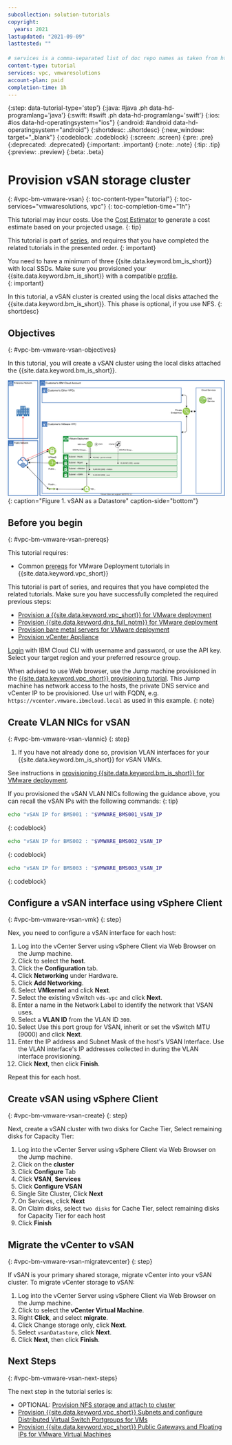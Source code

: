 ```yaml
---
subcollection: solution-tutorials
copyright:
  years: 2021
lastupdated: "2021-09-09"
lasttested: ""

# services is a comma-separated list of doc repo names as taken from https://github.ibm.com/cloud-docs/
content-type: tutorial
services: vpc, vmwaresolutions
account-plan: paid
completion-time: 1h
---
```


{:step: data-tutorial-type='step'}
{:java: #java .ph data-hd-programlang='java'}
{:swift: #swift .ph data-hd-programlang='swift'}
{:ios: #ios data-hd-operatingsystem="ios"}
{:android: #android data-hd-operatingsystem="android"}
{:shortdesc: .shortdesc}
{:new_window: target="_blank"}
{:codeblock: .codeblock}
{:screen: .screen}
{:pre: .pre}
{:deprecated: .deprecated}
{:important: .important}
{:note: .note}
{:tip: .tip}
{:preview: .preview}
{:beta: .beta}

# Provision vSAN storage cluster
{: #vpc-bm-vmware-vsan}
{: toc-content-type="tutorial"}
{: toc-services="vmwaresolutions, vpc"}
{: toc-completion-time="1h"}

<!--##istutorial#-->
This tutorial may incur costs. Use the [Cost Estimator](https://{DomainName}/estimator/review) to generate a cost estimate based on your projected usage.
{: tip}
<!--#/istutorial#-->


This tutorial is part of [series](https://{DomainName}/docs/solution-tutorials?topic=solution-tutorials-vpc-bm-vmware#vpc-bm-vmware-objectives), and requires that you have completed the related tutorials in the presented order.
{: important}

You need to have a minimum of three {{site.data.keyword.bm_is_short}} with local SSDs. Make sure you provisioned your {{site.data.keyword.bm_is_short}} with a compatible [profile](https://{DomainName}/docs/vpc?topic=vpc-bare-metal-servers-profile#bare-metal-servers-profile-list).  
{: important}

In this tutorial, a vSAN cluster is created using the local disks attached the 	{{site.data.keyword.bm_is_short}}. This phase is optional, if you use NFS.
{: shortdesc}

## Objectives
{: #vpc-bm-vmware-vsan-objectives}

In this tutorial, you will create a vSAN cluster using the local disks attached the {{site.data.keyword.bm_is_short}}.

![vSAN as a Datastore](images/solution63-ryo-vmware-on-vpc/Self-Managed-Simple-20210813v1-VPC-vsan.svg "vSAN as a Datastore"){: caption="Figure 1. vSAN as a Datastore" caption-side="bottom"}


## Before you begin
{: #vpc-bm-vmware-vsan-prereqs}

This tutorial requires:

* Common [prereqs](https://{DomainName}/docs/solution-tutorials?topic=solution-tutorials-vpc-bm-vmware#vpc-bm-vmware-prereqs) for VMware Deployment tutorials in {{site.data.keyword.vpc_short}}

This tutorial is part of series, and requires that you have completed the related tutorials. Make sure you have successfully completed the required previous steps:

* [Provision a {{site.data.keyword.vpc_short}} for VMware deployment](https://{DomainName}/docs/solution-tutorials?topic=solution-tutorials-vpc-bm-vmware-vpc#vpc-bm-vmware-vpc)
* [Provision {{site.data.keyword.dns_full_notm}} for VMware deployment](https://{DomainName}/docs/solution-tutorials?topic=solution-tutorials-vpc-bm-vmware-dns#vpc-bm-vmware-dns)
* [Provision bare metal servers for VMware deployment](https://{DomainName}/docs/solution-tutorials?topic=solution-tutorials-vpc-bm-vmware-bms#vpc-bm-vmware-bms)
* [Provision vCenter Appliance](https://{DomainName}/docs/solution-tutorials?topic=solution-tutorials-vpc-bm-vmware-vcenter#vpc-bm-vmware-vcenter)

[Login](https://{DomainName}/docs/cli?topic=cli-getting-started) with IBM Cloud CLI with username and password, or use the API key. Select your target region and your preferred resource group.

When advised to use Web browser, use the Jump machine provisioned in the [{{site.data.keyword.vpc_short}} provisioning tutorial](https://{DomainName}/docs/solution-tutorials?topic=solution-tutorials-vpc-bm-vmware-vpc#vpc-bm-vmware-vpc). This Jump machine has network access to the hosts, the private DNS service and vCenter IP to be provisioned. Use url with FQDN, e.g. `https://vcenter.vmware.ibmcloud.local` as used in this example.
{: note}


## Create VLAN NICs for vSAN
{: #vpc-bm-vmware-vsan-vlannic}
{: step}

1. If you have not already done so, provision VLAN interfaces for your {{site.data.keyword.bm_is_short}} for vSAN VMKs.

See instructions in [provisioning {{site.data.keyword.bm_is_short}} for VMware deployment](https://{DomainName}/docs/solution-tutorials?topic=solution-tutorials-vpc-bm-vmware-bms#vpc-bm-vmware-bms#vpc-bm-vmware-bms-vlannic).

If you provisioned the vSAN VLAN NICs following the guidance above, you can recall the vSAN IPs with the following commands:
{: tip}

   ```sh
   echo "vSAN IP for BMS001 : "$VMWARE_BMS001_VSAN_IP
   ```
   {: codeblock}

   ```sh
   echo "vSAN IP for BMS002 : "$VMWARE_BMS002_VSAN_IP
   ```
   {: codeblock}

   ```sh
   echo "vSAN IP for BMS003 : "$VMWARE_BMS003_VSAN_IP
   ```
   {: codeblock}


## Configure a vSAN interface using vSphere Client
{: #vpc-bm-vmware-vsan-vmk}
{: step}

Nex, you need to configure a vSAN interface for each host:

1. Log into the vCenter Server using vSphere Client via Web Browser on the Jump machine.
2. Click to select the **host**.
3. Click the **Configuration** tab.
4. Click **Networking** under Hardware.
5. Click **Add Networking**.
6. Select **VMkernel** and click **Next**.
7. Select the existing vSwitch `vds-vpc` and click **Next**.
8. Enter a name in the Network Label to identify the network that VSAN uses.
9. Select a **VLAN ID** from the VLAN ID `300`.
10. Select Use this port group for VSAN, inherit or set the vSwitch MTU (9000) and click **Next**.
11. Enter the IP address and Subnet Mask of the host's VSAN Interface. Use the VLAN interface's IP addresses collected in during the VLAN interface provisioning.
12. Click **Next**, then click **Finish**.

Repeat this for each host.


## Create vSAN using vSphere Client
{: #vpc-bm-vmware-vsan-create}
{: step}

Next, create a vSAN cluster with two disks for Cache Tier, Select remaining disks for Capacity Tier:

1. Log into the vCenter Server using vSphere Client via Web Browser on the Jump machine.
2. Click on the **cluster**
3. Click **Configure** Tab
4. Click **VSAN**, **Services**
5. Click **Configure VSAN**
6. Single Site Cluster, Click **Next**
7. On Services, click **Next**
8. On Claim disks, select `two disks` for Cache Tier, select remaining disks for Capacity Tier for each host
9. Click **Finish**


## Migrate the vCenter to vSAN
{: #vpc-bm-vmware-vsan-migratevcenter}
{: step}

If vSAN is your primary shared storage, migrate vCenter into your vSAN cluster. To migrate vCenter storage to vSAN:

1. Log into the vCenter Server using vSphere Client via Web Browser on the Jump machine.
2. Click to select the **vCenter Virtual Machine**.
3. Right **Click**, and select **migrate**.
4. Click Change storage only, click **Next**.
5. Select `vsanDatastore`, click **Next**.
6. Click **Next**, then click **Finish**.

## Next Steps
{: #vpc-bm-vmware-vsan-next-steps}

The next step in the tutorial series is:

* OPTIONAL: [Provision NFS storage and attach to cluster](https://{DomainName}/docs/solution-tutorials?topic=solution-tutorials-vpc-bm-vmware-nfs#vpc-bm-vmware-nfs)
* [Provision {{site.data.keyword.vpc_short}} Subnets and configure Distributed Virtual Switch Portgroups for VMs](https://{DomainName}/docs/solution-tutorials?topic=solution-tutorials-vpc-bm-vmware-newvm#vpc-bm-vmware-newvm)
* [Provision {{site.data.keyword.vpc_short}} Public Gateways and Floating IPs for VMware Virtual Machines](https://{DomainName}/docs/solution-tutorials?topic=solution-tutorials-vpc-bm-vmware-pgwip#vpc-bm-vmware-pgwip)